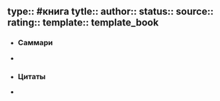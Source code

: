 type:: #книга
tytle:: 
author:: 
status:: 
source:: 
rating:: 
template:: template_book
---

- ### Саммари
-
- ### Цитаты
-